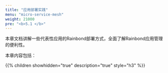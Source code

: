 ```yaml
---
title: "应用部署实践"
menu: "micro-service-mesh"
weight: 21000
pre: "<b>5.1 </b>"
---
```


本章文档讲解一些代表性应用的Rainbond部署方式，全面了解Rainbond应用管理的便利性。

本章内容包括：

{{% children showhidden="true" description="true" style="h3"  %}}

